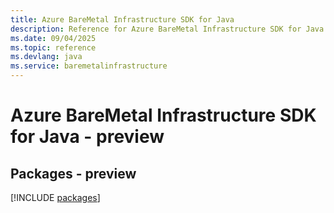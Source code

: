 ```yaml
---
title: Azure BareMetal Infrastructure SDK for Java
description: Reference for Azure BareMetal Infrastructure SDK for Java
ms.date: 09/04/2025
ms.topic: reference
ms.devlang: java
ms.service: baremetalinfrastructure
---
```

# Azure BareMetal Infrastructure SDK for Java - preview
## Packages - preview
[!INCLUDE [packages](baremetal-infrastructure-index.md)]
